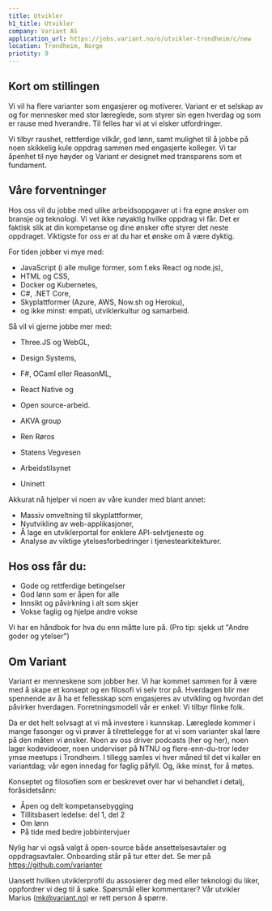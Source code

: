 ```yaml
---
title: Utvikler
h1_title: Utvikler
company: Variant AS
application_url: https://jobs.variant.no/o/utvikler-trondheim/c/new
location: Trondheim, Norge
priotity: 9
---
```


## Kort om stillingen

Vi vil ha flere varianter som engasjerer og motiverer. Variant er et selskap av og for mennesker med stor læreglede, som styrer sin egen hverdag og som er rause med hverandre. Til felles har vi at vi elsker utfordringer.

Vi tilbyr raushet, rettferdige vilkår, god lønn, samt mulighet til å jobbe på noen skikkelig kule oppdrag sammen med engasjerte kolleger. Vi tar åpenhet til nye høyder og Variant er designet med transparens som et fundament.

## Våre forventninger

Hos oss vil du jobbe med ulike arbeidsoppgaver ut i fra egne ønsker om bransje og teknologi. Vi vet ikke nøyaktig hvilke oppdrag vi får. Det er faktisk slik at din kompetanse og dine ønsker ofte styrer det neste oppdraget. Viktigste for oss er at du har et ønske om å være dyktig.

For tiden jobber vi mye med:

- JavaScript (i alle mulige former, som f.eks React og node.js),
- HTML og CSS,
- Docker og Kubernetes,
- C#, .NET Core,
- Skyplattformer (Azure, AWS, Now.sh og Heroku),
- og ikke minst: empati, utviklerkultur og samarbeid.

Så vil vi gjerne jobbe mer med:

- Three.JS og WebGL,
- Design Systems,
- F#, OCaml eller ReasonML,
- React Native og
- Open source-arbeid.

- AKVA group
- Ren Røros
- Statens Vegvesen
- Arbeidstilsynet
- Uninett

Akkurat nå hjelper vi noen av våre kunder med blant annet:

- Massiv omveltning til skyplattformer,
- Nyutvikling av web-applikasjoner,
- Å lage en utviklerportal for enklere API-selvtjeneste og
- Analyse av viktige ytelsesforbedringer i tjenestearkitekturer.

## Hos oss får du:

- Gode og rettferdige betingelser
- God lønn som er åpen for alle
- Innsikt og påvirkning i alt som skjer
- Vokse faglig og hjelpe andre vokse

Vi har en håndbok for hva du enn måtte lure på. (Pro tip: sjekk ut "Andre goder og ytelser")

## Om Variant

Variant er menneskene som jobber her. Vi har kommet sammen for å være med å skape et konsept og en filosofi vi selv tror på. Hverdagen blir mer spennende av å ha et fellesskap som engasjeres av utvikling og hvordan det påvirker hverdagen. Forretningsmodell vår er enkel: Vi tilbyr flinke folk.

Da er det helt selvsagt at vi må investere i kunnskap. Læreglede kommer i mange fasonger og vi prøver å tilrettelegge for at vi som varianter skal lære på den måten vi ønsker. Noen av oss driver podcasts (her og her), noen lager kodevideoer, noen underviser på NTNU og flere-enn-du-tror leder ymse meetups i Trondheim. I tillegg samles vi hver måned til det vi kaller en variantdag; vår egen innedag for faglig påfyll. Og, ikke minst, for å møtes.

Konseptet og filosofien som er beskrevet over har vi behandlet i detalj, foråsidetsånn:

- Åpen og delt kompetansebygging
- Tillitsbasert ledelse: del 1, del 2
- Om lønn
- På tide med bedre jobbintervjuer

Nylig har vi også valgt å open-source både ansettelsesavtaler og oppdragsavtaler. Onboarding står på tur etter det. Se mer på https://github.com/varianter

Uansett hvilken utviklerprofil du assosierer deg med eller teknologi du liker, oppfordrer vi deg til å søke. Spørsmål eller kommentarer? Vår utvikler Marius (mk@variant.no) er rett person å spørre.
